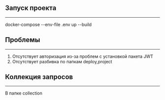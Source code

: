 ## Запуск проекта
-----
docker-compose --env-file .env up --build

## Проблемы
-----
1. Отсутствует авторизация из-за проблем с установкой пакета JWT
2. Отсутствует разбивка по папкам deploy,project

## Коллекция запросов
----
В папке collection